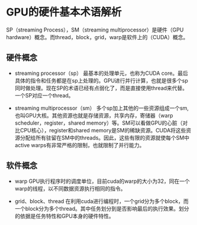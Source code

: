 # GPU的硬件基本术语解析
SP（streaming Process），SM（streaming multiprocessor）是硬件（GPU hardware）概念。而thread，block，grid，warp是软件上的（CUDA）概念。

## 硬件概念
- streaming processor（sp）
最基本的处理单元，也称为CUDA core。最后具体的指令和任务都是在sp上处理的。GPU进行并行计算，也就是很多个sp同时做处理。现在SP的术语已经有点弱化了，而是直接使用thread来代替。一个SP对应一个thread。

- streaming multiprocessor（sm）
多个sp加上其他的一些资源组成一个sm, 也叫GPU大核。其他资源也就是存储资源，共享内存，寄储器（warp scheduler，register，shared memory）等。SM可以看做GPU的心脏（对比CPU核心），register和shared memory是SM的稀缺资源。CUDA将这些资源分配给所有驻留在SM中的threads。因此，这些有限的资源就使每个SM中active warps有非常严格的限制，也就限制了并行能力。

## 软件概念
- warp
GPU执行程序时的调度单位，目前cuda的warp的大小为32，同在一个warp的线程，以不同数据资源执行相同的指令。

- grid、block、thread
在利用cuda进行编程时，一个grid分为多个block，而一个block分为多个thread。其中任务划分到是否影响最后的执行效果。划分的依据是任务特性和GPU本身的硬件特性。
